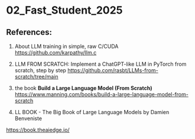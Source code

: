 # 02_Fast_Student_2025

## References: 
01. About LLM training in simple, raw C/CUDA
  https://github.com/karpathy/llm.c

02. LLM FROM SCRATCH: Implement a ChatGPT-like LLM in PyTorch from scratch, step by step
  https://github.com/rasbt/LLMs-from-scratch/tree/main

03. the book **Build a Large Language Model (From Scratch)**
   https://www.manning.com/books/build-a-large-language-model-from-scratch

04. LL BOOK - The Big Book of Large Language Models by Damien Benveniste

   https://book.theaiedge.io/ 

